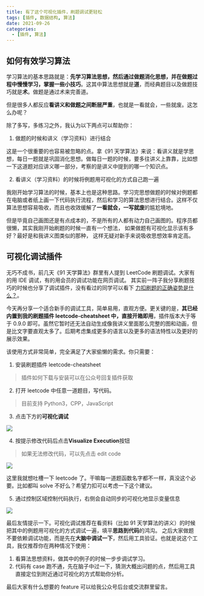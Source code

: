 ```yaml
---
title: 有了这个可视化插件，刷题调试更轻松
tags: [插件, 数据结构, 算法]
date: 2021-09-26
categories:
  - [插件, 算法]
---
```


## 如何有效学习算法

学习算法的基本思路就是：**先学习算法思想，然后通过做题消化思想，并在做题过程中慢慢学习，掌握一些小技巧**。这其中算法思想就是**道**，而经典题目以及做题技巧就是**术**。做题是通过术来完善道。

但是很多人都反应**看讲义和做题之间断层严重**，也就是一看就会，一些就废。这怎么办呢？

<!-- more -->

除了多写，多练习之外，我认为以下两点可以帮助你：

1. 做题的时候和讲义（学习资料）进行结合

这是一个很重要的也容易被忽略的点。拿《91 天学算法》来说：看讲义就是学思想，每日一题就是巩固消化思想。做每日一题的时候，要多往讲义上靠靠，比如想一下这道题对应讲义哪一部分，考察的是讲义中提到的哪一个知识点。

2. 看讲义（学习资料）的时候将例题用可视化的方式自己跑一遍

我刚开始学习算法的时候，基本上也是这种思路。学习完思想做题的时候对例题都在电脑或者纸上画一下代码执行流程，然后和学习的算法思想进行结合。这样不仅算法思想容易吸收，而且也收效缓解了**一看就会，一写就废**的尴尬境地。

但是毕竟自己画图还是有点成本的，不是所有的人都有动力自己画图的。程序员都很懒，其实我刚开始刷题的时候一直有一个想法， 如果做题有可视化显示该有多好？最好是和我讲义图类似的那种， 这样无疑对新手来说吸收思想效率肯定高。

## 可视化调试插件

无巧不成书，前几天《91 天学算法》群里有人提到 LeetCode 刷题调试。大家有的用 IDE 调试，有的用会员的调试功能在网页调试。 其实前一阵子我分享刷题技巧的时候也分享了调试插件，没有看过的同学可以看下 [力扣刷题的正确姿势是什么？](https://lucifer.ren/blog/2021/09/16/how-leetcode/ "力扣刷题的正确姿势是什么？")。

今天再分享一个适合新手的调试工具，简单易用，直观方便。更关键的是，**其已经内置到我的刷题插件 leetcode-cheatsheet 中，直接开箱即用**，插件版本大于等于 0.9.0 即可。虽然它暂时还无法自动生成像我讲义里面那么完整的图和动画，但是比文字要直观太多了。后期考虑集成更多的语言以及更多的语法特性以及更好的展示效果。

该使用方式非常简单，完全满足了大家偷懒的需求。你只需要：

1. 安装刷题插件 leetcode-cheatsheet

> 插件如何下载与安装可以在公众号回复插件获取

2. 打开 leetcode 中任意一道题目，写代码。

> 目前支持 Python3，CPP，JavaScript

3. 点击下方的**可视化调试**

![](https://tva1.sinaimg.cn/large/008i3skNly1guu41u2tkxj60u00ulq6502.jpg)

4. 按提示修改代码后点击**Visualize Execution**按钮

> 如果无法修改代码，可以先点击 edit code

![](https://tva1.sinaimg.cn/large/008i3skNly1guu44s9p4nj60xm0u0tdb02.jpg)

这里我就想吐槽一下 leetcode 了。干嘛每一道题函数名字都不一样，真没这个必要。比如都叫 solve 不好么？希望力扣可以考虑一下这个建议。

5. 通过控制区域控制代码执行，右侧会自动同步的可视化地显示变量信息

![](https://tva1.sinaimg.cn/large/008i3skNly1guu47xrrgtj62ca0u079z02.jpg)

最后友情提示一下。可视化调试推荐在看资料（比如 91 天学算法的讲义）的时候把其中的例题用可视化的方式调试一遍，填平**思路到代码**的鸿沟。 之后大家做题不要依赖调试功能，而是先在**大脑中调试一下**，然后用工具验证。也就是说这个工具，我仅推荐你在两种情况下使用：

1. 看算法思想资料，做其中的例子的时候一步步调试学习。
2. 代码有 case 跑不通，先在脑子中过一下，猜测大概出问题的点，然后用工具直接定位到附近通过可视化的方式帮助你分析。

最后大家有什么想要的 feature 可以给我公众号后台或交流群里留言。
